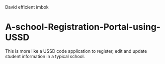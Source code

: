 David efficient imbok 
# A-school-Registration-Portal-using-USSD
This is more like a USSD code application to register, edit and update student information in a typical school.
